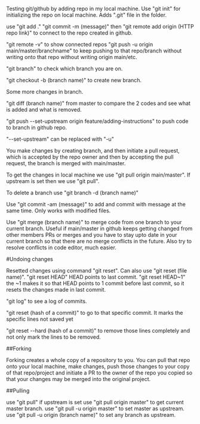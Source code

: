 Testing git/github by adding repo in my local machine.
Use "git init" for initializing the repo on local machine. Adds ".git" file in the folder.

use "git add ."
"git commit -m (message)"
then "git remote add origin (HTTP repo link)" to connect to the repo created in github.

"git remote -v" to show connected repos
"git push -u origin main/master/branchname" to keep pushing to that repo/branch without writing onto that repo without writing origin main/etc.

"git branch" to check which branch you are on.

"git checkout -b  (branch name)" to create new branch.

Some more changes in branch.

"git diff (branch name)" from master to compare the 2 codes and see what is added and what is removed.

"git push --set-upstream origin feature/adding-instructions" to push code to branch in github repo.


"--set-upstream" can be replaced with "-u"

You make changes by creating branch, and then initiate a pull request, which is accepted by the repo owner and then by accepting the pull request, the branch is merged with main/master. 

To get the changes in local machine we use "git pull origin main/master".
If upstream is set then we use "git pull".


To delete a branch use "git branch -d (branch name)"

Use "git commit -am (message)" to add and commit with message at the same time. Only works with modified files.

Use "git merge (branch name)"  to merge code from one branch to your current branch. Useful if main/master in github keeps getting changed from other members PRs or merges and you have to stay upto date in your current branch so that there are no merge conflicts in the future. Also try to resolve conflicts in code editor, much easier.

#Undoing changes

Resetted changes using command "git reset".
Can also use "git reset (file name)".
"git reset HEAD" HEAD points to last commit.
"git reset HEAD~1" the ~1 makes it so that HEAD points to 1 commit before last commit, so it resets the changes made in last commit.

"git log" to see a log of commits.

"git reset (hash of a commit)" to go to that specific commit. It marks the specific lines not saved yet

"git reset --hard (hash of a commit)" to remove those lines completely and not only mark the lines to be removed.

##Forking

Forking creates a whole copy of a repository to you. You can pull that repo onto your local machine, make changes, push those changes to your copy of that repo/project and initiate a PR to the owner of the repo you copied so that your changes may be merged into the original project.

##Pulling

use "git pull" if upstream is set
use "git pull origin master" to get current master branch. 
use "git pull -u origin master" to set master as upstream.
use "git pull -u origin (branch name)" to set any branch as upstream.
